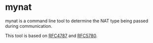 # mynat

mynat is a command line tool to determine the NAT type being passed during communication.

This tool is based on [RFC4787](https://datatracker.ietf.org/doc/html/rfc4787) and [RFC5780](https://datatracker.ietf.org/doc/html/rfc5780).
